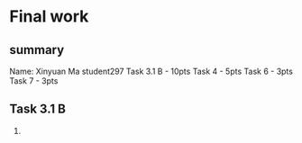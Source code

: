 # Final work
## summary
Name: Xinyuan Ma
student297
Task 3.1 B - 10pts
Task 4 - 5pts
Task 6 - 3pts
Task 7 - 3pts

## Task 3.1 B
1. 
